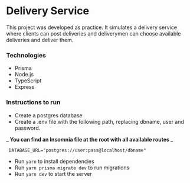 # Delivery Service

This project was developed as practice. It simulates a delivery service where clients can post deliveries
and deliverymen can choose available deliveries and deliver them.

### Technologies

- Prisma
- Node.js
- TypeScript
- Express

### Instructions to run

- Create a postgres database
- Create a .env file with the following path, replacing dbname, user and password.

**_ You can find an Insomnia file at the root with all available routes _**

```
 DATABASE_URL="postgres://user:pass@localhost/dbname"
```

- Run `yarn` to install dependencies
- Run `yarn prisma migrate dev` to run migrations
- Run `yarn dev` to start the server
